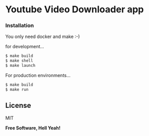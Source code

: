 # Youtube Video Downloader app

### Installation

You only need docker and make :-)

for development...

```sh
$ make build
$ make shell
$ make launch
```

For production environments...

```sh
$ make build
$ make run
```



License
----

MIT


**Free Software, Hell Yeah!**
